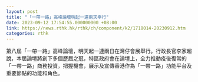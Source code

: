 ```yaml
---
layout: post
title: "「一帶一路」高峰論壇明起一連兩天舉行"
date: 2023-09-12 17:54:55.000000000 +08:00
link: https://news.rthk.hk/rthk/ch/component/k2/1718014-20230912.htm
categories: rthk
---
```


第八屆「一帶一路」高峰論壇，明天起一連兩日在灣仔會展舉行。行政長官李家超說，本屆論壇將創下多個歷屆之冠，特區政府會在論壇上，全力推動疫後復常的「一帶一路」商務投資，把握機會，展示及宣傳香港作為「一帶一路」功能平台及重要節點的功能和角色。
